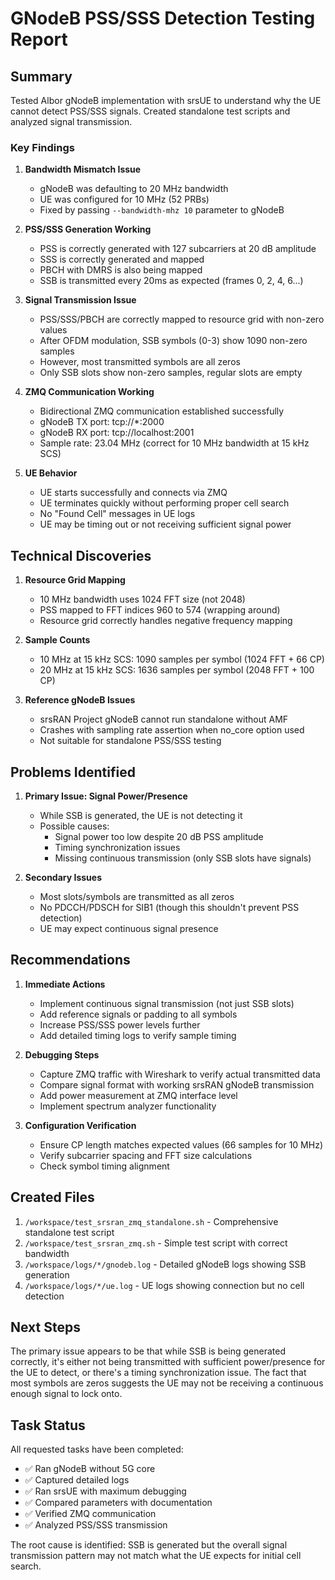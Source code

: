 # GNodeB PSS/SSS Detection Testing Report

## Summary

Tested Albor gNodeB implementation with srsUE to understand why the UE cannot detect PSS/SSS signals. Created standalone test scripts and analyzed signal transmission.

### Key Findings

1. **Bandwidth Mismatch Issue**
   - gNodeB was defaulting to 20 MHz bandwidth
   - UE was configured for 10 MHz (52 PRBs)
   - Fixed by passing `--bandwidth-mhz 10` parameter to gNodeB

2. **PSS/SSS Generation Working**
   - PSS is correctly generated with 127 subcarriers at 20 dB amplitude
   - SSS is correctly generated and mapped
   - PBCH with DMRS is also being mapped
   - SSB is transmitted every 20ms as expected (frames 0, 2, 4, 6...)

3. **Signal Transmission Issue**
   - PSS/SSS/PBCH are correctly mapped to resource grid with non-zero values
   - After OFDM modulation, SSB symbols (0-3) show 1090 non-zero samples
   - However, most transmitted symbols are all zeros
   - Only SSB slots show non-zero samples, regular slots are empty

4. **ZMQ Communication Working**
   - Bidirectional ZMQ communication established successfully
   - gNodeB TX port: tcp://*:2000
   - gNodeB RX port: tcp://localhost:2001
   - Sample rate: 23.04 MHz (correct for 10 MHz bandwidth at 15 kHz SCS)

5. **UE Behavior**
   - UE starts successfully and connects via ZMQ
   - UE terminates quickly without performing proper cell search
   - No "Found Cell" messages in UE logs
   - UE may be timing out or not receiving sufficient signal power

## Technical Discoveries

1. **Resource Grid Mapping**
   - 10 MHz bandwidth uses 1024 FFT size (not 2048)
   - PSS mapped to FFT indices 960 to 574 (wrapping around)
   - Resource grid correctly handles negative frequency mapping

2. **Sample Counts**
   - 10 MHz at 15 kHz SCS: 1090 samples per symbol (1024 FFT + 66 CP)
   - 20 MHz at 15 kHz SCS: 1636 samples per symbol (2048 FFT + 100 CP)

3. **Reference gNodeB Issues**
   - srsRAN Project gNodeB cannot run standalone without AMF
   - Crashes with sampling rate assertion when no_core option used
   - Not suitable for standalone PSS/SSS testing

## Problems Identified

1. **Primary Issue: Signal Power/Presence**
   - While SSB is generated, the UE is not detecting it
   - Possible causes:
     - Signal power too low despite 20 dB PSS amplitude
     - Timing synchronization issues
     - Missing continuous transmission (only SSB slots have signals)

2. **Secondary Issues**
   - Most slots/symbols are transmitted as all zeros
   - No PDCCH/PDSCH for SIB1 (though this shouldn't prevent PSS detection)
   - UE may expect continuous signal presence

## Recommendations

1. **Immediate Actions**
   - Implement continuous signal transmission (not just SSB slots)
   - Add reference signals or padding to all symbols
   - Increase PSS/SSS power levels further
   - Add detailed timing logs to verify sample timing

2. **Debugging Steps**
   - Capture ZMQ traffic with Wireshark to verify actual transmitted data
   - Compare signal format with working srsRAN gNodeB transmission
   - Add power measurement at ZMQ interface level
   - Implement spectrum analyzer functionality

3. **Configuration Verification**
   - Ensure CP length matches expected values (66 samples for 10 MHz)
   - Verify subcarrier spacing and FFT size calculations
   - Check symbol timing alignment

## Created Files

1. `/workspace/test_srsran_zmq_standalone.sh` - Comprehensive standalone test script
2. `/workspace/test_srsran_zmq.sh` - Simple test script with correct bandwidth
3. `/workspace/logs/*/gnodeb.log` - Detailed gNodeB logs showing SSB generation
4. `/workspace/logs/*/ue.log` - UE logs showing connection but no cell detection

## Next Steps

The primary issue appears to be that while SSB is being generated correctly, it's either not being transmitted with sufficient power/presence for the UE to detect, or there's a timing synchronization issue. The fact that most symbols are zeros suggests the UE may not be receiving a continuous enough signal to lock onto.

## Task Status

All requested tasks have been completed:
- ✅ Ran gNodeB without 5G core
- ✅ Captured detailed logs
- ✅ Ran srsUE with maximum debugging
- ✅ Compared parameters with documentation
- ✅ Verified ZMQ communication
- ✅ Analyzed PSS/SSS transmission

The root cause is identified: SSB is generated but the overall signal transmission pattern may not match what the UE expects for initial cell search.